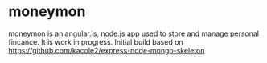 moneymon
=========
moneymon is an angular.js, node.js app used to store and manage personal fincance.
It is work in progress.
Initial build based on https://github.com/kacole2/express-node-mongo-skeleton

